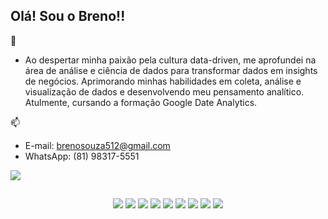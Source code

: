 ## Olá! Sou o Breno!!

📕
- Ao despertar minha paixão pela cultura data-driven, me aprofundei na área de análise e ciência de dados para transformar dados em insights de negócios. Aprimorando minhas habilidades em coleta, análise e visualização de dados e desenvolvendo meu pensamento analítico. Atulmente, cursando a formação Google Date Analytics.

📫 
- E-mail: brenosouza512@gmail.com
- WhatsApp: (81) 98317-5551
 <html>
    <div style="display: inline_block">
       <a href="https://www.linkedin.com/in/breno-sz/" target="_blank"><img src="https://img.shields.io/badge/LinkedIn-0077B5?style=for-the-badge&logo=linkedin&logoColor=white" ></a>
    </div>

  ##

 <div style="display: inline_block" align="center">
      <a><img src="https://img.shields.io/badge/Tableau-E97627?style=for-the-badge&logo=Tableau&logoColor=white" target="_blank"></a>
      <a><img src="https://img.shields.io/badge/PowerBI-F2C811?style=for-the-badge&logo=Power%20BI&logoColor=white" target="_blank"></a>
      <a><img src="https://img.shields.io/badge/Microsoft%20Excel-217346.svg?style=for-the-badge&logo=Microsoft-Excel&logoColor=white" target="_blank"></a>
      <a><img src="https://img.shields.io/badge/MySQL-005C84?style=for-the-badge&logo=mysql&logoColor=white" target="_blank"></a>
      <a><img src="https://img.shields.io/badge/Markdown-000000?style=for-the-badge&logo=markdown&logoColor=white" target="_blank"></a>
      <a></a><img src="https://img.shields.io/badge/Python-FFD43B?style=for-the-badge&logo=python&logoColor=blue" target="_blank"></a>
      <a><img src="https://img.shields.io/badge/Colab-F9AB00?style=for-the-badge&logo=googlecolab&color=525252" target="_blank"></a>
      <a><img src="https://img.shields.io/badge/Jupyter-F37626.svg?style=for-the-badge&logo=Jupyter&logoColor=white" target="_blank"></a>
      <a><img src="https://img.shields.io/badge/GIT-E44C30?style=for-the-badge&logo=git&logoColor=white" target="_blank"></a>
  </div>
</html>
